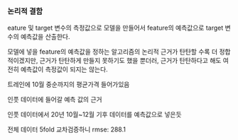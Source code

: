 ### 논리적 결함

eature 및 target 변수의 측정값으로 모델을 만들어서 feature의 예측값으로 target 변수의 예측값을 산출한다.

모델에 넣을 feature의 예측값을 정하는 알고리즘의 논리적 근거가 탄탄할 수록 더 정합적이겠지만, 근거가 탄탄하게 만들지 못하기도 했을 뿐더러, 근거가 탄탄하다고 해도 여전히 예측값이 측정값이 되지는 않는다.

트레인에 10월 중순까지의 평균가격 들어가있음

인풋 데이터에 들어갈 예측 값의 근거

인풋 데이터에서 20년 10월~12월 기후 데이터를 예측값으로 넣은듯

전체 데이터 5fold 교차검증하니 rmse: 288.1
